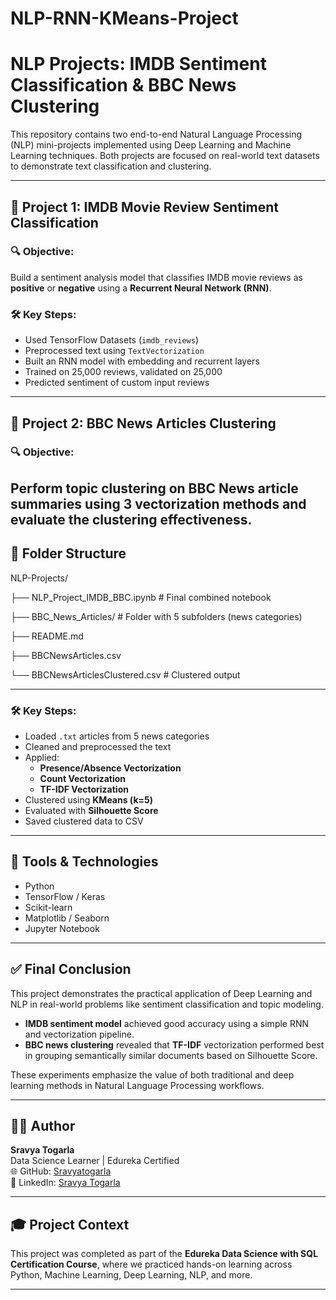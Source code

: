 # NLP-RNN-KMeans-Project

#  NLP Projects: IMDB Sentiment Classification & BBC News Clustering

This repository contains two end-to-end Natural Language Processing (NLP) mini-projects implemented using Deep Learning and Machine Learning techniques. Both projects are focused on real-world text datasets to demonstrate text classification and clustering.

---

## 📘 Project 1: IMDB Movie Review Sentiment Classification

### 🔍 Objective:
Build a sentiment analysis model that classifies IMDB movie reviews as **positive** or **negative** using a **Recurrent Neural Network (RNN)**.

### 🛠️ Key Steps:
- Used TensorFlow Datasets (`imdb_reviews`)
- Preprocessed text using `TextVectorization`
- Built an RNN model with embedding and recurrent layers
- Trained on 25,000 reviews, validated on 25,000
- Predicted sentiment of custom input reviews

---

## 📰 Project 2: BBC News Articles Clustering

### 🔍 Objective:
Perform topic clustering on BBC News article summaries using 3 vectorization methods and evaluate the clustering effectiveness.
---
## 📂 Folder Structure

NLP-Projects/

├── NLP_Project_IMDB_BBC.ipynb # Final combined notebook

├── BBC_News_Articles/ # Folder with 5 subfolders (news categories)

├── README.md

├── BBCNewsArticles.csv

└── BBCNewsArticlesClustered.csv # Clustered output

---

### 🛠️ Key Steps:
- Loaded `.txt` articles from 5 news categories
- Cleaned and preprocessed the text
- Applied:
  - **Presence/Absence Vectorization**
  - **Count Vectorization**
  - **TF-IDF Vectorization**
- Clustered using **KMeans (k=5)**
- Evaluated with **Silhouette Score**
- Saved clustered data to CSV

---

## 🧪 Tools & Technologies
- Python  
- TensorFlow / Keras  
- Scikit-learn  
- Matplotlib / Seaborn  
- Jupyter Notebook  

---

## ✅ Final Conclusion

This project demonstrates the practical application of Deep Learning and NLP in real-world problems like sentiment classification and topic modeling.  
- **IMDB sentiment model** achieved good accuracy using a simple RNN and vectorization pipeline.  
- **BBC news clustering** revealed that **TF-IDF** vectorization performed best in grouping semantically similar documents based on Silhouette Score.

These experiments emphasize the value of both traditional and deep learning methods in Natural Language Processing workflows.

---

## 🙋‍♀️ Author

**Sravya Togarla**  
Data Science Learner | Edureka Certified  
🌐 GitHub: [Sravyatogarla](https://github.com/Sravyatogarla)  
🔗 LinkedIn: [Sravya Togarla](https://www.linkedin.com/in/sravya-togarla)

---

## 🎓 Project Context

This project was completed as part of the **Edureka Data Science with SQL Certification Course**, where we practiced hands-on learning across Python, Machine Learning, Deep Learning, NLP, and more.

---


